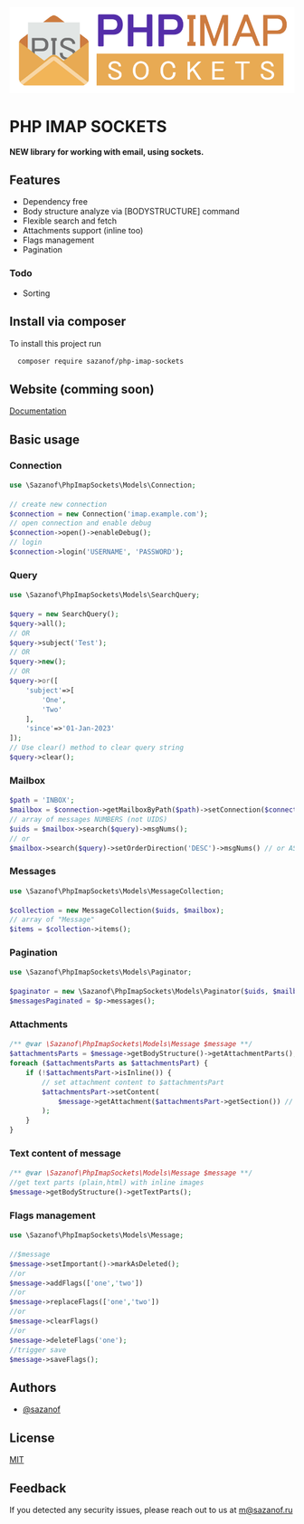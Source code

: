 ![Logo](https://raw.githubusercontent.com/sazanof/php-imap-sockets/main/files/logo.png)

# PHP IMAP SOCKETS

**NEW library for working with email, using sockets.**

## Features

- Dependency free
- Body structure analyze via [BODYSTRUCTURE] command
- Flexible search and fetch
- Attachments support (inline too)
- Flags management
- Pagination

### Todo

- Sorting

## Install via composer

To install this project run

```bash
  composer require sazanof/php-imap-sockets
```

## Website (comming soon)

[Documentation](https://sazanof.ru)

## Basic usage

### Connection

```php
use \Sazanof\PhpImapSockets\Models\Connection;

// create new connection
$connection = new Connection('imap.example.com');
// open connection and enable debug
$connection->open()->enableDebug();
// login
$connection->login('USERNAME', 'PASSWORD');
```

### Query

```php
use \Sazanof\PhpImapSockets\Models\SearchQuery;

$query = new SearchQuery();
$query->all();
// OR
$query->subject('Test');
// OR
$query->new();
// OR
$query->or([
	'subject'=>[
		'One',
		'Two'
	],
	'since'=>'01-Jan-2023'
]);
// Use clear() method to clear query string
$query->clear();
```

### Mailbox

```php
$path = 'INBOX';
$mailbox = $connection->getMailboxByPath($path)->setConnection($connection)->select();
// array of messages NUMBERS (not UIDS)
$uids = $mailbox->search($query)->msgNums();
// or 
$mailbox->search($query)->setOrderDirection('DESC')->msgNums() // or ASC
```

### Messages

```php
use \Sazanof\PhpImapSockets\Models\MessageCollection;

$collection = new MessageCollection($uids, $mailbox);
// array of "Message"
$items = $collection->items();
```

### Pagination

```php
use \Sazanof\PhpImapSockets\Models\Paginator;

$paginator = new \Sazanof\PhpImapSockets\Models\Paginator($uids, $mailbox, 1, 6);
$messagesPaginated = $p->messages();
```

### Attachments

```php
/** @var \Sazanof\PhpImapSockets\Models\Message $message **/
$attachmentsParts = $message->getBodyStructure()->getAttachmentParts();
foreach ($attachmentsParts as $attachmentsPart) {
    if (!$attachmentsPart->isInline()) {
        // set attachment content to $attachmentsPart
        $attachmentsPart->setContent(
            $message->getAttachment($attachmentsPart->getSection()) // or save locally
        );
    }
}
```

### Text content of message

```php
/** @var \Sazanof\PhpImapSockets\Models\Message $message **/
//get text parts (plain,html) with inline images
$message->getBodyStructure()->getTextParts();
```

### Flags management

```php
use \Sazanof\PhpImapSockets\Models\Message;

//$message
$message->setImportant()->markAsDeleted();
//or
$message->addFlags(['one','two'])
//or
$message->replaceFlags(['one','two'])
//or
$message->clearFlags()
//or
$message->deleteFlags('one');
//trigger save
$message->saveFlags();
```

## Authors

- [@sazanof](https://www.github.com/sazanof)

## License

[MIT](https://choosealicense.com/licenses/mit/)

## Feedback

If you detected any security issues, please reach out to us at m@sazanof.ru

